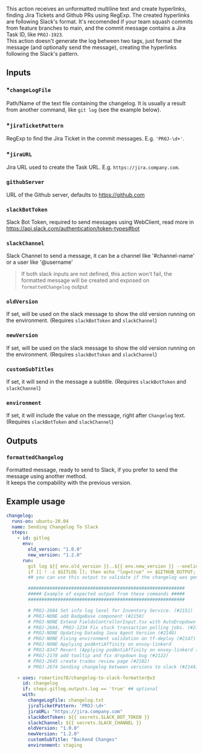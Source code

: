 This action receives an unformatted multiline text and create hyperlinks, finding Jira Tickets and Github PRs using RegExp. The created hyperlinks are following Slack's format. It's recomended if your team squash commits from feature branches to main, and the commit message contains a Jira Task ID, like `PROJ-1923`.  
This action doesn't generate the log between two tags, just format the message (and optionally send the message), creating the hyperlinks following the Slack's pattern.

## Inputs

### \*`changeLogFile`

Path/Name of the text file containing the changelog. It is usually a result from another command, like `git log` (see the example below).

### \*`jiraTicketPattern`

RegExp to find the Jira Ticket in the commit messages. E.g. `'PROJ-\d+'`.

### \*`jiraURL`

Jira URL used to create the Task URL. E.g. `https://jira.company.com`.

### `githubServer`

URL of the Github server, defaults to https://github.com

### `slackBotToken`

Slack Bot Token, required to send messages using WebClient, read more in https://api.slack.com/authentication/token-types#bot

### `slackChannel`

Slack Channel to send a message, it can be a channel like '#channel-name' or a user like '@username'

> If both slack inputs are not defined, this action won't fail, the formatted message will be created and exposed on `formattedChangelog` output

### `oldVersion`

If set, will be used on the slack message to show the old version running on the environment. (Requires `slackBotToken` and `slackChannel`)

### `newVersion`

If set, will be used on the slack message to show the old version running on the environment. (Requires `slackBotToken` and `slackChannel`)

### `customSubTitles`

If set, it will send in the message a subtitle. (Requires `slackBotToken` and `slackChannel`)

### `environment`

If set, it will include the value on the message, right after `Changelog` text. (Requires `slackBotToken` and `slackChannel`)

## Outputs

### `formattedChangelog`

Formatted message, ready to send to Slack, if you prefer to send the message using another method.  
It keeps the compability with the previous version.

## Example usage

```yaml
changelog:
  runs-on: ubuntu-20.04
  name: Sending Changelog To Slack
  steps:
    - id: gitlog
      env:
        old_version: "1.0.0"
        new_version: "1.2.0"
      run:
        git log ${{ env.old_version }}..${{ env.new_version }} --oneline | cut -f 2- -d ' ' > changelog.txt
        if [[ ! -z $GITLOG ]]; then echo "log=true" >> $GITHUB_OUTPUT; fi
        ## you can use this output to validate if the changelog was generated before following with the workflow

        ##########################################################
        ##### Example of expected output from these commands #####
        ##########################################################

        # PROJ-2684 Set info log level for Inventory Service. (#2151)
        # PROJ-NONE add BadgeBase component (#2150)
        # PROJ-NONE Extend FieldsControllerInput.tsx with AutoDropdown (#2134)
        # PROJ-2684, PROJ-1234 Fix stuck transaction polling jobs. (#2143)
        # PROJ-NONE Updating Datadog Java Agent Version (#2148)
        # PROJ-NONE Fixing environment validation on tf-deploy (#2147)
        # PROJ-NONE Applying podAntiAffinity on envoy-linkerd
        # PROJ-8347 Revert (Applying podAntiAffinity on envoy-linkerd (#1445)) (#2145)
        # PROJ-2178 add tooltip and fix dropdown bug (#2122)
        # PROJ-2645 create trades review page (#2102)
        # PROJ-2674 Sending changelog between versions to slack (#2144)

    - uses: rsmartins78/changelog-to-slack-formatter@v3
      id: changelog
      if: steps.gitlog.outputs.log == 'true' ## optional
      with:
        changeLogFile: changelog.txt
        jiraTicketPattern: 'PROJ-\d+'
        jiraURL: "https://jira.company.com"
        slackBotToken: ${{ secrets.SLACK_BOT_TOKEN }}
        slackChannel: ${{ secrets.SLACK_CHANNEL }}
        oldVersion: "1.0.0"
        newVersion: "1.2.0"
        customSubTitle: "Backend Changes"
        environment: staging
```
